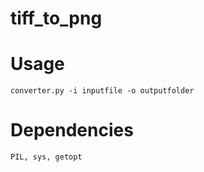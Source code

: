 # tiff_to_png
# Usage 
    converter.py -i inputfile -o outputfolder

# Dependencies
    PIL, sys, getopt
